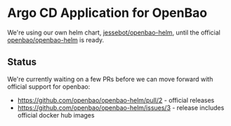 # Argo CD Application for OpenBao

We're using our own helm chart, [jessebot/openbao-helm](https://github.com/jessebot/openbao-helm), until the official [openbao/openbao-helm](https://github.com/openbao/openbao-helm) is ready.

## Status

We're currently waiting on a few PRs before we can move forward with official support for openbao:

- https://github.com/openbao/openbao-helm/pull/2 - official releases
- https://github.com/openbao/openbao-helm/issues/3 - release includes official docker hub images
